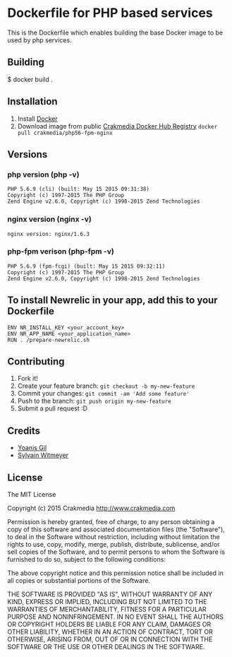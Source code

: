 # Dockerfile for PHP based services


This is the Dockerfile which enables building the base Docker image
to be used by php services.


## Building

  $ docker build .
  
## Installation

1. Install [Docker](https://www.docker.com/)
2. Download image from public [Crakmedia Docker Hub Registry](https://registry.hub.docker.com/repos/crakmedia/) 
	`docker pull crakmedia/php56-fpm-nginx`  

## Versions

### php version (php -v)
    
    PHP 5.6.9 (cli) (built: May 15 2015 09:31:38)
    Copyright (c) 1997-2015 The PHP Group
    Zend Engine v2.6.0, Copyright (c) 1998-2015 Zend Technologies

### nginx version (nginx -v)

    nginx version: nginx/1.6.3

### php-fpm verison (php-fpm -v)

    PHP 5.6.9 (fpm-fcgi) (built: May 15 2015 09:32:11)
    Copyright (c) 1997-2015 The PHP Group
    Zend Engine v2.6.0, Copyright (c) 1998-2015 Zend Technologies

## To install Newrelic in your app, add this to your Dockerfile

    ENV NR_INSTALL_KEY <your_account_key>
    ENV NR_APP_NAME <your_application_name>
    RUN . /prepare-newrelic.sh

## Contributing

1. Fork it!
2. Create your feature branch: `git checkout -b my-new-feature`
3. Commit your changes: `git commit -am 'Add some feature'`
4. Push to the branch: `git push origin my-new-feature`
5. Submit a pull request :D

## Credits

- [Yoanis Gil](https://github.com/yoanisgil)
- [Sylvain Witmeyer](https://github.com/sylwit)

## License

The MIT License

Copyright (c) 2015 Crakmedia http://www.crakmedia.com

Permission is hereby granted, free of charge, to any person obtaining a copy
of this software and associated documentation files (the "Software"), to deal
in the Software without restriction, including without limitation the rights
to use, copy, modify, merge, publish, distribute, sublicense, and/or sell
copies of the Software, and to permit persons to whom the Software is
furnished to do so, subject to the following conditions:

The above copyright notice and this permission notice shall be included in
all copies or substantial portions of the Software.

THE SOFTWARE IS PROVIDED "AS IS", WITHOUT WARRANTY OF ANY KIND, EXPRESS OR
IMPLIED, INCLUDING BUT NOT LIMITED TO THE WARRANTIES OF MERCHANTABILITY,
FITNESS FOR A PARTICULAR PURPOSE AND NONINFRINGEMENT. IN NO EVENT SHALL THE
AUTHORS OR COPYRIGHT HOLDERS BE LIABLE FOR ANY CLAIM, DAMAGES OR OTHER
LIABILITY, WHETHER IN AN ACTION OF CONTRACT, TORT OR OTHERWISE, ARISING FROM,
OUT OF OR IN CONNECTION WITH THE SOFTWARE OR THE USE OR OTHER DEALINGS IN
THE SOFTWARE.